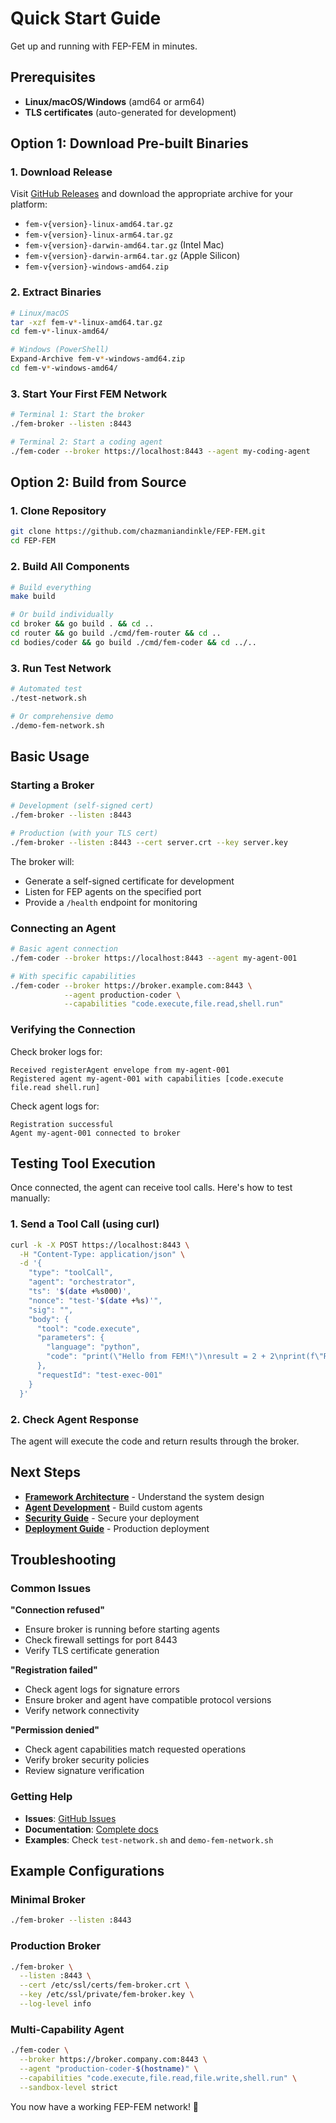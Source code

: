 # Quick Start Guide

Get up and running with FEP-FEM in minutes.

## Prerequisites

- **Linux/macOS/Windows** (amd64 or arm64)
- **TLS certificates** (auto-generated for development)

## Option 1: Download Pre-built Binaries

### 1. Download Release

Visit [GitHub Releases](https://github.com/chazmaniandinkle/FEP-FEM/releases/latest) and download the appropriate archive for your platform:

- `fem-v{version}-linux-amd64.tar.gz`
- `fem-v{version}-linux-arm64.tar.gz`
- `fem-v{version}-darwin-amd64.tar.gz` (Intel Mac)
- `fem-v{version}-darwin-arm64.tar.gz` (Apple Silicon)
- `fem-v{version}-windows-amd64.zip`

### 2. Extract Binaries

```bash
# Linux/macOS
tar -xzf fem-v*-linux-amd64.tar.gz
cd fem-v*-linux-amd64/

# Windows (PowerShell)
Expand-Archive fem-v*-windows-amd64.zip
cd fem-v*-windows-amd64/
```

### 3. Start Your First FEM Network

```bash
# Terminal 1: Start the broker
./fem-broker --listen :8443

# Terminal 2: Start a coding agent
./fem-coder --broker https://localhost:8443 --agent my-coding-agent
```

## Option 2: Build from Source

### 1. Clone Repository

```bash
git clone https://github.com/chazmaniandinkle/FEP-FEM.git
cd FEP-FEM
```

### 2. Build All Components

```bash
# Build everything
make build

# Or build individually
cd broker && go build . && cd ..
cd router && go build ./cmd/fem-router && cd ..
cd bodies/coder && go build ./cmd/fem-coder && cd ../..
```

### 3. Run Test Network

```bash
# Automated test
./test-network.sh

# Or comprehensive demo
./demo-fem-network.sh
```

## Basic Usage

### Starting a Broker

```bash
# Development (self-signed cert)
./fem-broker --listen :8443

# Production (with your TLS cert)
./fem-broker --listen :8443 --cert server.crt --key server.key
```

The broker will:
- Generate a self-signed certificate for development
- Listen for FEP agents on the specified port
- Provide a `/health` endpoint for monitoring

### Connecting an Agent

```bash
# Basic agent connection
./fem-coder --broker https://localhost:8443 --agent my-agent-001

# With specific capabilities
./fem-coder --broker https://broker.example.com:8443 \
            --agent production-coder \
            --capabilities "code.execute,file.read,shell.run"
```

### Verifying the Connection

Check broker logs for:
```
Received registerAgent envelope from my-agent-001
Registered agent my-agent-001 with capabilities [code.execute file.read shell.run]
```

Check agent logs for:
```
Registration successful
Agent my-agent-001 connected to broker
```

## Testing Tool Execution

Once connected, the agent can receive tool calls. Here's how to test manually:

### 1. Send a Tool Call (using curl)

```bash
curl -k -X POST https://localhost:8443 \
  -H "Content-Type: application/json" \
  -d '{
    "type": "toolCall",
    "agent": "orchestrator",
    "ts": '$(date +%s000)',
    "nonce": "test-'$(date +%s)'",
    "sig": "",
    "body": {
      "tool": "code.execute",
      "parameters": {
        "language": "python",
        "code": "print(\"Hello from FEM!\")\nresult = 2 + 2\nprint(f\"Result: {result}\")"
      },
      "requestId": "test-exec-001"
    }
  }'
```

### 2. Check Agent Response

The agent will execute the code and return results through the broker.

## Next Steps

- **[Framework Architecture](FEM-Framework.md)** - Understand the system design
- **[Agent Development](Agent-Development.md)** - Build custom agents
- **[Security Guide](Security.md)** - Secure your deployment
- **[Deployment Guide](Deployment.md)** - Production deployment

## Troubleshooting

### Common Issues

**"Connection refused"**
- Ensure broker is running before starting agents
- Check firewall settings for port 8443
- Verify TLS certificate generation

**"Registration failed"**
- Check agent logs for signature errors
- Ensure broker and agent have compatible protocol versions
- Verify network connectivity

**"Permission denied"**
- Check agent capabilities match requested operations
- Verify broker security policies
- Review signature verification

### Getting Help

- **Issues**: [GitHub Issues](https://github.com/chazmaniandinkle/FEP-FEM/issues)
- **Documentation**: [Complete docs](../README.md#documentation)
- **Examples**: Check `test-network.sh` and `demo-fem-network.sh`

## Example Configurations

### Minimal Broker

```bash
./fem-broker --listen :8443
```

### Production Broker

```bash
./fem-broker \
  --listen :8443 \
  --cert /etc/ssl/certs/fem-broker.crt \
  --key /etc/ssl/private/fem-broker.key \
  --log-level info
```

### Multi-Capability Agent

```bash
./fem-coder \
  --broker https://broker.company.com:8443 \
  --agent "production-coder-$(hostname)" \
  --capabilities "code.execute,file.read,file.write,shell.run" \
  --sandbox-level strict
```

You now have a working FEP-FEM network! 🎉